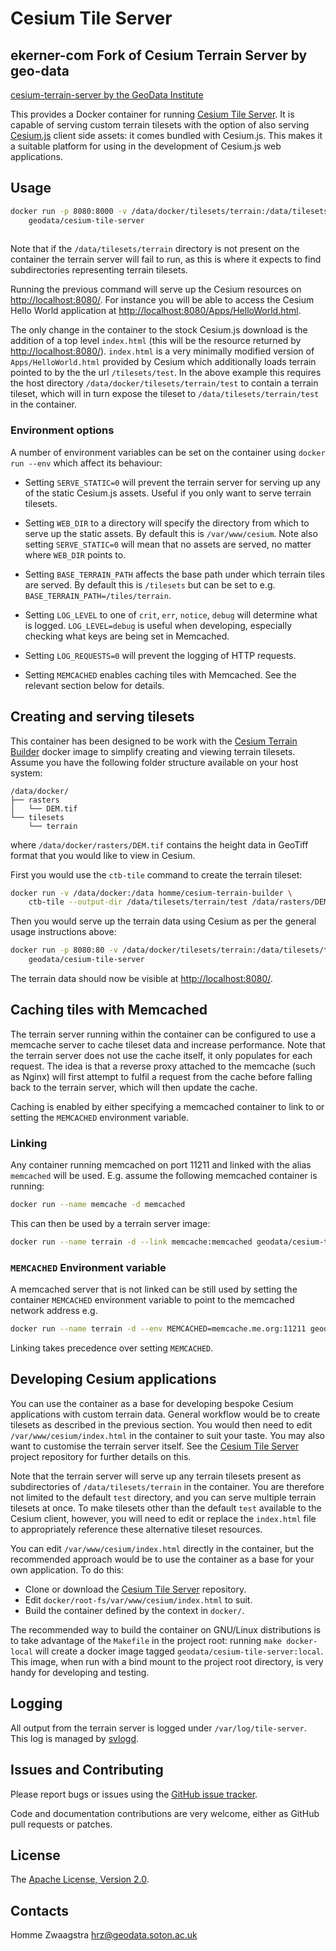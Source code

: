 # Cesium Tile Server

## ekerner-com Fork of Cesium Terrain Server by geo-data

[cesium-terrain-server by the GeoData Institute](https://github.com/geo-data/cesium-terrain-server)

This provides a Docker container for running
[Cesium Tile Server](https://github.com/ekerner-com/cesium-tile-server).  It
is capable of serving custom terrain tilesets with the option of also serving
[Cesium.js](http://cesiumjs.org/) client side assets: it comes bundled with
Cesium.js.  This makes it a suitable platform for using in the development of
Cesium.js web applications.

## Usage

```sh
docker run -p 8080:8000 -v /data/docker/tilesets/terrain:/data/tilesets/terrain \
    geodata/cesium-tile-server 
	
```

Note that if the `/data/tilesets/terrain` directory is not present on the
container the terrain server will fail to run, as this is where it expects to
find subdirectories representing terrain tilesets.

Running the previous command will serve up the Cesium resources on
<http://localhost:8080/>. For instance you will be able to access the Cesium
Hello World application at <http://localhost:8080/Apps/HelloWorld.html>.

The only change in the container to the stock Cesium.js download is the addition
of a top level `index.html` (this will be the resource returned by
<http://localhost:8080/>). `index.html` is a very minimally modified version of
`Apps/HelloWorld.html` provided by Cesium which additionally loads terrain
pointed to by the the url `/tilesets/test`.  In the above example this
requires the host directory `/data/docker/tilesets/terrain/test` to contain a
terrain tileset, which will in turn expose the tileset to
`/data/tilesets/terrain/test` in the container.

### Environment options

A number of environment variables can be set on the container using `docker run
--env` which affect its behaviour:

* Setting `SERVE_STATIC=0` will prevent the terrain server for serving up any of
  the static Cesium.js assets.  Useful if you only want to serve terrain
  tilesets.

* Setting `WEB_DIR` to a directory will specify the directory from which to
  serve up the static assets.  By default this is `/var/www/cesium`.  Note also
  setting `SERVE_STATIC=0` will mean that no assets are served, no matter where
  `WEB_DIR` points to.

* Setting `BASE_TERRAIN_PATH` affects the base path under which terrain tiles
  are served.  By default this is `/tilesets` but can be set to
  e.g. `BASE_TERRAIN_PATH=/tiles/terrain`.

* Setting `LOG_LEVEL` to one of `crit`, `err`, `notice`, `debug` will determine
  what is logged.  `LOG_LEVEL=debug` is useful when developing, especially
  checking what keys are being set in Memcached.

* Setting `LOG_REQUESTS=0` will prevent the logging of HTTP requests.

* Setting `MEMCACHED` enables caching tiles with Memcached.  See the relevant
  section below for details.

## Creating and serving tilesets

This container has been designed to be work with the
[Cesium Terrain Builder](https://registry.hub.docker.com/u/homme/cesium-terrain-builder/)
docker image to simplify creating and viewing terrain tilesets.  Assume you have
the following folder structure available on your host system:

```
/data/docker/
├── rasters
│   └── DEM.tif
└── tilesets
    └── terrain
```

where `/data/docker/rasters/DEM.tif` contains the height data in GeoTiff format
that you would like to view in Cesium.

First you would use the `ctb-tile` command to create the terrain tileset:

```sh
docker run -v /data/docker:/data homme/cesium-terrain-builder \
    ctb-tile --output-dir /data/tilesets/terrain/test /data/rasters/DEM.tif
```

Then you would serve up the terrain data using Cesium as per the general usage
instructions above:

```sh
docker run -p 8080:80 -v /data/docker/tilesets/terrain:/data/tilesets/terrain \
    geodata/cesium-tile-server 
```

The terrain data should now be visible at <http://localhost:8080/>.

## Caching tiles with Memcached

The terrain server running within the container can be configured to use a
memcache server to cache tileset data and increase performance.  Note that the
terrain server does not use the cache itself, it only populates for each
request.  The idea is that a reverse proxy attached to the memcache (such as
Nginx) will first attempt to fulfil a request from the cache before falling back
to the terrain server, which will then update the cache.

Caching is enabled by either specifying a memcached container to link to or
setting the `MEMCACHED` environment variable.

### Linking

Any container running memcached on port 11211 and linked with the alias
`memcached` will be used.  E.g. assume the following memcached container is
running:

```sh
docker run --name memcache -d memcached
```

This can then be used by a terrain server image:

```sh
docker run --name terrain -d --link memcache:memcached geodata/cesium-tile-server
```

### `MEMCACHED` Environment variable

A memcached server that is not linked can be still used by setting the container
`MEMCACHED` environment variable to point to the memcached network address e.g.

```sh
docker run --name terrain -d --env MEMCACHED=memcache.me.org:11211 geodata/cesium-tile-server
```

Linking takes precedence over setting `MEMCACHED`.

## Developing Cesium applications

You can use the container as a base for developing bespoke Cesium applications
with custom terrain data.  General workflow would be to create tilesets as
described in the previous section.  You would then need to edit
`/var/www/cesium/index.html` in the container to suit your taste.  You may also
want to customise the terrain server itself.  See the
[Cesium Tile Server](https://github.com/ekerner-com/cesium-tile-server)
project repository for further details on this.

Note that the terrain server will serve up any terrain tilesets present as
subdirectories of `/data/tilesets/terrain` in the container.  You are therefore
not limited to the default `test` directory, and you can serve multiple terrain
tilesets at once.  To make tilesets other than the default `test` available to
the Cesium client, however, you will need to edit or replace the `index.html`
file to appropriately reference these alternative tileset resources.

You can edit `/var/www/cesium/index.html` directly in the container, but the
recommended approach would be to use the container as a base for your own
application.  To do this:

* Clone or download the
[Cesium Tile Server](https://github.com/ekerner-com/cesium-tile-server)
repository.
* Edit `docker/root-fs/var/www/cesium/index.html` to suit.
* Build the container defined by the context in `docker/`.

The recommended way to build the container on GNU/Linux distributions is to take
advantage of the `Makefile` in the project root: running `make docker-local`
will create a docker image tagged `geodata/cesium-tile-server:local`.  This
image, when run with a bind mount to the project root directory, is very handy
for developing and testing.

## Logging

All output from the terrain server is logged under `/var/log/tile-server`.
This log is managed by [svlogd](http://smarden.org/runit/svlogd.8.html).

## Issues and Contributing

Please report bugs or issues using the
[GitHub issue tracker](https://github.com/ekerner-com/cesium-tile-server).

Code and documentation contributions are very welcome, either as GitHub pull
requests or patches.

## License

The [Apache License, Version 2.0](http://www.apache.org/licenses/LICENSE-2.0).

## Contacts

Homme Zwaagstra <hrz@geodata.soton.ac.uk>

